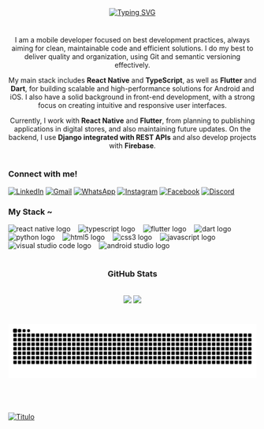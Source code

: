 <div align="center">
  <a href="https://git.io/typing-svg">
    <!-- <img src="https://readme-typing-svg.demolab.com?font=Fira+Code&weight=500&size=22&pause=1000&color=9B59B6&center=true&vCenter=true&random=false&width=524&lines=%E2%8A%B9+Welcome+to+my+profile!+%CB%99%E1%B5%95%CB%99+%E2%8A%B9+" alt="Typing SVG"> -->
    <img src="https://readme-typing-svg.demolab.com?font=Fira+Code&weight=500&size=22&pause=1000&color=9B59B6&center=true&vCenter=true&random=false&width=524&lines=Hello,+I'm+Diogo+Sales!" alt="Typing SVG">
  </a>
</div>

<!-- <img align="center" alt="" src="./src/header-gif.gif"> -->

#

<!-- <p align="center">Analista de sistemas organizado, detalhista e focado em entregar soluções de alta qualidade. Possuo experiência em
instruir e gerir equipes e com a língua inglesa, além de sólida formação em Análise e Desenvolvimento de Sistemas,
especialização em Liderança e Gestão Pedagógica e cursando pós-graduação em Desenvolvimento Full Stack e Cloud
Computing. Tenho habilidades em gerenciar equipes e projetos, sempre buscando soluções inovadoras que
impulsionem o crescimento e a eficiência, aplico meus conhecimentos técnicos e de gestão para alcançar resultados
expressivos.</p> -->

<p align="center">
I am a mobile developer focused on best development practices, always aiming for clean, maintainable code and efficient solutions. I do my best to deliver quality and organization, using Git and semantic versioning effectively. 
</p>

<p align="center">
My main stack includes <strong>React Native</strong> and <strong>TypeScript</strong>, as well as <strong>Flutter</strong> and <strong>Dart</strong>, for building scalable and high-performance solutions for Android and iOS. I also have a solid background in front-end development, with a strong focus on creating intuitive and responsive user interfaces.
</p>

<p align="center">
Currently, I work with <strong>React Native</strong> and <strong>Flutter</strong>, from planning to publishing applications in digital stores, and also maintaining future updates. On the backend, I use <strong>Django integrated with REST APIs</strong> and also develop projects with <strong>Firebase</strong>.
</p>
  
#

<!-- <img align="right" alt="" height="190px" src="./src/study.gif"> -->

<h3 align="left">Connect with me!</h3>

[![LinkedIn](https://img.shields.io/badge/-LinkedIn-000000?style=for-the-badge&logo=linkedin&logoColor=9B59B6&color=000000)](https://www.linkedin.com/in/diogodobu/)
[![Gmail](https://img.shields.io/badge/-Gmail-000000?style=for-the-badge&logo=gmail&logoColor=9B59B6&color=000000)](mailto:diogodobu@gmail.com?subject=&body=)
[![WhatsApp](https://img.shields.io/badge/-WhatsApp-000000?style=for-the-badge&logo=whatsapp&logoColor=9B59B6&color=000000)](https://wa.me/5561984212998)
[![Instagram](https://img.shields.io/badge/-Instagram-000000?style=for-the-badge&logo=instagram&logoColor=9B59B6&color=000000)](https://www.instagram.com/_digsales/)
[![Facebook](https://img.shields.io/badge/-Facebook-000000?style=for-the-badge&logo=facebook&logoColor=9B59B6&color=000000)](https://www.facebook.com/diogo.sales.9465/)
[![Discord](https://img.shields.io/badge/-Discord-000000?style=for-the-badge&logo=discord&logoColor=9B59B6&color=000000)](https://discord.com/users/tal%20do%20dog#1302)



<h3 align="left">My Stack ~</h3>

<div align="left">
  <!-- React Native -->
  <img src="https://cdn.jsdelivr.net/gh/devicons/devicon/icons/react/react-original.svg" height="25" alt="react native logo" />
  <img width="8" />
  <!-- TypeScript -->
  <img src="https://cdn.jsdelivr.net/gh/devicons/devicon/icons/typescript/typescript-original.svg" height="25" alt="typescript logo" />
  <img width="8" />
  <!-- Flutter -->
  <img src="https://cdn.jsdelivr.net/gh/devicons/devicon/icons/flutter/flutter-original.svg" height="25" alt="flutter logo" />
  <img width="8" />
  <!-- Dart -->
  <img src="https://cdn.jsdelivr.net/gh/devicons/devicon/icons/dart/dart-original.svg" height="25" alt="dart logo" />
  <img width="8" />
  <!-- Python -->
  <img src="https://cdn.jsdelivr.net/gh/devicons/devicon/icons/python/python-original.svg" height="25" alt="python logo" />
  <img width="8" />
  <!-- HTML5 -->
  <img src="https://cdn.jsdelivr.net/gh/devicons/devicon/icons/html5/html5-original.svg" height="25" alt="html5 logo"  />
  <img width="8" />
  <!-- CSS3 -->
  <img src="https://cdn.jsdelivr.net/gh/devicons/devicon/icons/css3/css3-original.svg" height="25" alt="css3 logo"  />
  <img width="8" />
  <!-- JavaScript -->
  <img src="https://cdn.jsdelivr.net/gh/devicons/devicon/icons/javascript/javascript-plain.svg" height="25" alt="javascript logo"  />
  <img width="8" />
  <!-- Visual Studio Code -->
  <img src="https://img.icons8.com/color/452/visual-studio-code-2019.png" height="25" alt="visual studio code logo" />
  <img width="8" />
  <!-- Android Studio -->
  <img src="https://cdn.jsdelivr.net/gh/devicons/devicon/icons/androidstudio/androidstudio-original.svg" height="25" alt="android studio logo" />
  <img width="8" />
</div>


#

<div style="text-align: center;" align="center">
  <h3>GitHub Stats</h3>
  <br>
  <img src="https://github-readme-stats.vercel.app/api?username=digsales&hide_title=true&show_icons=true&include_all_commits=false&count_private=true&line_height=25&hide=issues&bg_color=000&title_color=9B59B6&text_color=FFF&border_radius=3&border_color=36123c&icon_color=9B59B6&theme=jolly" />

  <a href="https://github.com/digsales/github-readme-stats">
    <img src="https://github-readme-stats.vercel.app/api/top-langs/?username=digsales&layout=compact&langs_count=4&hide=html,scss,less&bg_color=000&title_color=9B59B6&text_color=8B8B8B&border_radius=3&border_color=561760" />
  </a>
</div>


#

<picture align="center">
  <source media="(prefers-color-scheme: dark)" srcset="https://raw.githubusercontent.com/digsales/digsales/output/github-contribution-grid-snake-dark.svg">
  <source media="(prefers-color-scheme: light)" srcset="https://raw.githubusercontent.com/digsales/digsales/output/github-contribution-grid-snake-dark.svg">
  <img align="center" alt="github contribution grid snake animation" src="https://raw.githubusercontent.com/digsales/digsales/output/github-contribution-grid-snake.svg">
</picture>

#

<br>

[![Titulo](https://img.shields.io/github/followers/digsales.svg?style=social&label=Follow&maxAge=2592000)](https://github.com/digsales)
